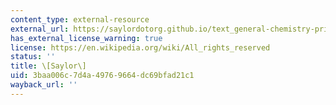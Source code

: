 ```yaml
---
content_type: external-resource
external_url: https://saylordotorg.github.io/text_general-chemistry-principles-patterns-and-applications-v1.0/s16-02-the-arrangement-of-atoms-in-cr.html
has_external_license_warning: true
license: https://en.wikipedia.org/wiki/All_rights_reserved
status: ''
title: \[Saylor\]
uid: 3baa006c-7d4a-4976-9664-dc69bfad21c1
wayback_url: ''
---
```

